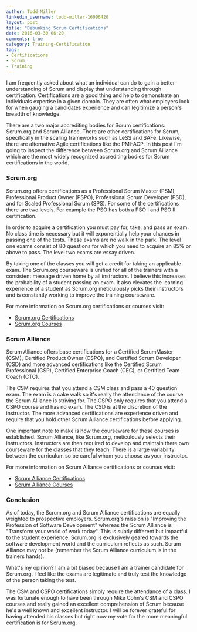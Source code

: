 ```yaml
---
author: Todd Miller
linkedin_username: todd-miller-16996420
layout: post
title: "Debunking Scrum Certifications"
date: 2016-03-30 06:20
comments: true
category: Training-Certification
tags:
- Certifications
- Scrum
- Training
---
```


I am frequently asked about what an individual can do to gain a better understanding of Scrum and display that understanding through certification. Certifications are a good thing and help to demonstrate an individuals expertise in a given domain. They are often what employers look for when gauging a candidates experience and can legitimize a person's breadth of knowledge.

There are a two major accrediting bodies for Scrum certifications: Scrum.org and Scrum Alliance. There are other certifications for Scrum, specifically in the scaling frameworks such as LeSS and SAFe. Likewise, there are alternative Agile certifications like the PMI-ACP. In this post I'm going to inspect the difference between Scrum.org and Scrum Alliance which are the most widely recognized accrediting bodies for Scrum certifications in the world.

### Scrum.org
Scrum.org offers certifications as a Professional Scrum Master (PSM), Professional Product Owner (PSPO), Professional Scrum Developer (PSD), and for Scaled Professional Scrum (SPS). For some of the certifications there are two levels. For example the PSO has both a PSO I and PSO II certification.

In order to acquire a certification you must pay for, take, and pass an exam. No class time is necessary but it will exponentially help your chances in passing one of the tests. These exams are no walk in the park. The level one exams consist of 80 questions for which you need to acquire an 85% or above to pass. The level two exams are essay driven.

By taking one of the classes you will get a credit for taking an applicable exam. The Scrum.org courseware is unified for all of the trainers with a consistent message driven home by all instructors. I believe this increases the probability of a student passing an exam. It also elevates the learning experience of a student as Scrum.org meticulously picks their instructors and is constantly working to improve the training courseware.

For more information on Scrum.org certifications or courses visit:

+ [Scrum.org Certifications](https://www.scrum.org/Assessments?gclid=Cj0KEQjw8u23BRCg6YnzmJmPqYgBEiQALf_XzR9U5uNAx07qLiD-jHcDCpfRIGFrRVCnbXuxWiHlMDMaAgwc8P8HAQ)
+ [Scrum.org Courses](https://www.scrum.org/Courses)

### Scrum Alliance
Scrum Alliance offers base certifications for a Certified ScrumMaster (CSM), Certified Product Owner (CSPO), and Certified Scrum Developer (CSD) and more advanced certifications like the Certified Scrum Professional (CSP), Certified Enterprise Coach (CEC), or Certified Team Coach (CTC).

The CSM requires that you attend a CSM class and pass a 40 question exam. The exam is a cake walk so it's really the attendance of the course the Scrum Alliance is striving for. The CSPO only requires that you attend a CSPO course and has no exam. The CSD is at the discretion of the instructor. The more advanced certifications are experience driven and require that you hold other Scrum Alliance certifications before applying.

One important note to make is how the courseware for these courses is established. Scrum Alliance, like Scrum.org, meticulously selects their instructors. Instructors are then required to develop and maintain there own courseware for the classes that they teach. There is a large variability between the curriculum so be careful whom you choose as your instructor.

For more information on Scrum Alliance certifications or courses visit:

+ [Scrum Alliance Certifications](https://www.scrumalliance.org/certifications)
+ [Scrum Alliance Courses](https://www.scrumalliance.org/courses-events/course)

### Conclusion
As of today, the Scrum.org and Scrum Alliance certifications are equally weighted to prospective employers. Scrum.org's mission is "Improving the Profession of Software Development" whereas the Scrum Alliance is "Transform your world of work today". This is subtly different but impactful to the student experience. Scrum.org is exclusively geared towards the software development world and the curriculum reflects as such. Scrum Alliance may not be (remember the Scrum Alliance curriculum is in the trainers hands).

What's my opinion? I am a bit biased because I am a trainer candidate for Scrum.org. I feel like the exams are legitimate and truly test the knowledge of the person taking the test.

The CSM and CSPO certifications simply require the attendance of a class. I was fortunate enough to have been through Mike Cohn's CSM and CSPO courses and really gained an excellent comprehension of Scrum because he's a well known and excellent instructor. I will be forever grateful for having attended his classes but right now my vote for the more meaningful certification is for Scrum.org.
